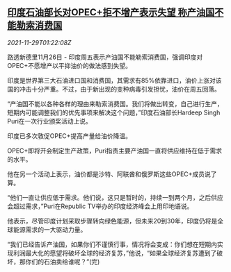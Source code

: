 <!--1638149462000-->
[印度石油部长对OPEC+拒不增产表示失望 称产油国不能勒索消费国](https://cn.reuters.com/article/india-oil-opec-plus-production-1129-idCNKBS2IE03J)
------

<div><i>2021-11-29T01:22:08Z</i></div><p>路透新德里11月26日 - 印度周五表示产油国不能勒索消费国，强调印度对OPEC+不愿增产以平抑油价的做法感到失望。</p><p>印度是世界第三大石油进口国和消费国，其需求有85%依靠进口，油价上涨对该国的冲击十分严重。不过，由于新出现的变种病毒引发担忧，油价在周五回落。</p><p>“产油国不能以各种各样的理由来勒索消费国。我们将做出转变，自己进行生产，短期内可能调整我们的优先事项来解决这个问题，”印度石油部长Hardeep Singh Puri在一次行业颁奖活动上说。</p><p>印度已多次敦促OPEC+提高产量给油价降温。</p><p>OPEC+即将开会制定生产政策，Puri指责主要产油国一直将供应维持在低于需求的水平。</p><p>他在另一个活动上表示，油价都是沙特、阿联酋和俄罗斯这些OPEC+成员说了算。</p><p>“他们一直让供应低于需求。他们说，这只是暂时的，持续一到两个月，之后供应会超过需求，”Puri在Republic TV举办的印度经济峰会上用印地语说。</p><p>他表示，尽管印度计划采取步骤转向绿色能源，但未来20到30年，印度仍将是全球能源需求的一大驱动力量。</p><p>“我们已经告诉产油国，如果你们不谨慎行事，情况将会变成：你们想在短期内实现利润最大化的愿望将破坏全球的经济复苏，”他说，“如果全球经济复苏遭到了破坏，那你们的石油卖给谁呢？”(完)</p>
